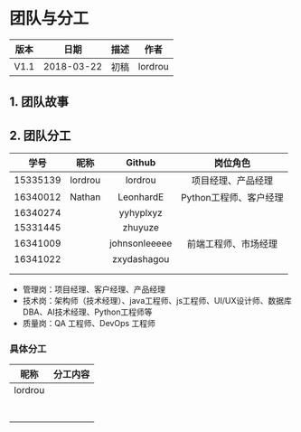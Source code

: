 # 团队与分工

| 版本 |    日期    | 描述 |  作者   |
| :--: | :--------: | :--: | :-----: |
| V1.1 | 2018-03-22 | 初稿 | lordrou |

## 1. 团队故事

## 2. 团队分工

|   学号   |  昵称   |    Github     |        岗位角色        |
| :------: | :-----: | :-----------: | :--------------------: |
| 15335139 | lordrou |    lordrou    |   项目经理、产品经理   |
| 16340012 | Nathan  |   LeonhardE   | Python工程师、客户经理 |
| 16340274 |         |   yyhyplxyz   |                        |
| 15331445 |         |    zhuyuze    |                        |
| 16341009 |         | johnsonleeeee | 前端工程师、市场经理      |
| 16341022 |         |  zxydashagou  |                        |
|          |         |               |                        |
|          |         |               |                        |

* 管理岗：项目经理、客户经理、产品经理
* 技术岗：架构师（技术经理）、java工程师、js工程师、UI/UX设计师、数据库DBA、AI技术经理、Python工程师等
* 质量岗：QA 工程师、DevOps 工程师

### 具体分工

|  昵称   | 分工内容 |
| :-----: | :------: |
| lordrou |          |
|         |          |
|         |          |
|         |          |
|         |          |
|         |          |
|         |          |
|         |          |

